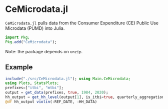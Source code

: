 # CeMicrodata.jl
```CeMicrodata.jl``` pulls data from the Consumer Expenditure (CE) Public Use Microdata (PUMD) into Julia.

```julia
import Pkg;
Pkg.add("CeMicrodata");
```

Note: the package depends on ```unzip```.

## Example

```julia
include("./src/CeMicrodata.jl"); using Main.CeMicrodata;
using Plots, StatsPlots;
prefixes=["itbi", "mtbi"];
output = get_data(prefixes, true, 1984, 2020);
hh_output = get_hh_level(output[1], is_itbi=true, quarterly_aggregation=true);
@df hh_output violin(:REF_DATE, :HH_DATA)
```
